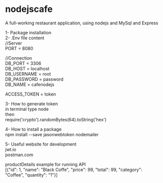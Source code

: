 # nodejscafe
A full-working restaurant application, using nodejs and MySql and Express


1- Package installation<br>
2- .Env file content<br>
//Server<br>
PORT = 8080<br>

//Connection<br>
DB_PORT = 3306<br>
DB_HOST = localhost<br>
DB_USERNAME = root<br>
DB_PASSWORD = password<br>
DB_NAME = cafenodejs<br>

ACCESS_TOKEN = token<br>

3- How to generate token<br>
in terminal type node<br>
then<br>
require('crypto').randomBytes(64).toString('hex')<br>

4- How to install a package<br>
npm install --save jasonwebtoken nodemailer <br>


5- Useful website for development<br>
jwt.io<br>
postman.com<br>


productDetails example for running API<br>
[{\"id\": 1, \"name\": \"Black Coffe\", \"price\": 99, \"total\": 99, \"category\": \"Coffee\", \"quantity\": \"1\"}]<br>
